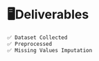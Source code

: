 # **🖥️Deliverables**
```html                      
✅ Dataset Collected
✅ Preprocessed
✅ Missing Values Imputation     
```  